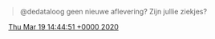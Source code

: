> @dedataloog geen nieuwe aflevering? Zijn jullie ziekjes?

<img src="../../media/tweet.ico" width="12" /> [Thu Mar 19 14:44:51 +0000 2020](https://twitter.com/DromerDenker/status/1240650445376364551)